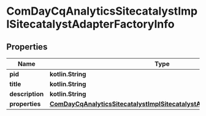 
# ComDayCqAnalyticsSitecatalystImplSitecatalystAdapterFactoryInfo

## Properties
Name | Type | Description | Notes
------------ | ------------- | ------------- | -------------
**pid** | **kotlin.String** |  |  [optional]
**title** | **kotlin.String** |  |  [optional]
**description** | **kotlin.String** |  |  [optional]
**properties** | [**ComDayCqAnalyticsSitecatalystImplSitecatalystAdapterFactoryProperties**](ComDayCqAnalyticsSitecatalystImplSitecatalystAdapterFactoryProperties.md) |  |  [optional]



